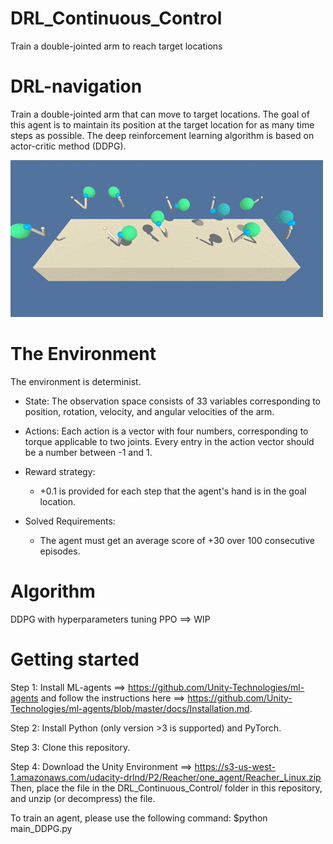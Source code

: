 # DRL_Continuous_Control
 Train a double-jointed arm to reach target locations

# DRL-navigation
Train a double-jointed arm that can move to target locations. The goal of this agent is to maintain its position at the target location for as many time steps as possible.
The deep reinforcement learning algorithm is based on actor-critic method (DDPG).

![alt text](https://github.com/Adrelf/DRL_Continuous_Control//blob/master/images/reacher.gif)
        
      
# The Environment 
The environment is determinist.
 + State: 
 The observation space consists of 33 variables corresponding to position, rotation, velocity, and angular velocities of the arm.

 + Actions:
 Each action is a vector with four numbers, corresponding to torque applicable to two joints. Every entry in the action vector should be a number between -1 and 1.

 + Reward strategy:
    - +0.1 is provided for each step that the agent's hand is in the goal location.

 + Solved Requirements:
    - The agent must get an average score of +30 over 100 consecutive episodes.

# Algorithm
DDPG with hyperparameters tuning
PPO ==> WIP
 
# Getting started
Step 1: Install ML-agents ==> https://github.com/Unity-Technologies/ml-agents and follow the instructions here ==> https://github.com/Unity-Technologies/ml-agents/blob/master/docs/Installation.md.

Step 2: Install Python (only version >3 is supported) and PyTorch.

Step 3: Clone this repository.

Step 4: Download the Unity Environment ==> https://s3-us-west-1.amazonaws.com/udacity-drlnd/P2/Reacher/one_agent/Reacher_Linux.zip
Then, place the file in the DRL_Continuous_Control/ folder in this repository, and unzip (or decompress) the file.

To train an agent, please use the following command:
$python main_DDPG.py
